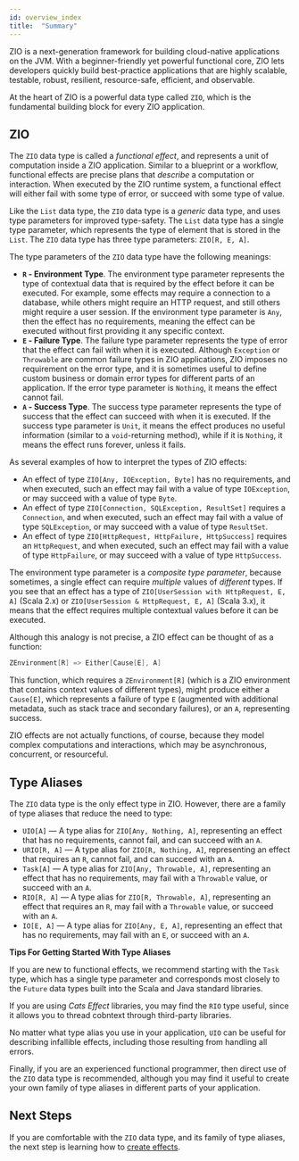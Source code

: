 ```yaml
---
id: overview_index
title:  "Summary"
---
```


ZIO is a next-generation framework for building cloud-native applications on the JVM. With a beginner-friendly yet powerful functional core, ZIO lets developers quickly build best-practice applications that are highly scalable, testable, robust, resilient, resource-safe, efficient, and observable.

At the heart of ZIO is a powerful data type called `ZIO`, which is the fundamental building block for every ZIO application.

## ZIO 

The `ZIO` data type is called a _functional effect_, and represents a unit of computation inside a ZIO application. Similar to a blueprint or a workflow, functional effects are precise plans that _describe_ a computation or interaction. When executed by the ZIO runtime system, a functional effect will either fail with some type of error, or succeed with some type of value.

Like the `List` data type, the `ZIO` data type is a _generic_ data type, and uses type parameters for improved type-safety. The `List` data type has a single type parameter, which represents the type of element that is stored in the `List`. The `ZIO` data type has three type parameters: `ZIO[R, E, A]`.

The type parameters of the `ZIO` data type have the following meanings:

 - **`R` - Environment Type**. The environment type parameter represents the type of contextual data that is required by the effect before it can be executed. For example, some effects may require a connection to a database, while others might require an HTTP request, and still others might require a user session. If the environment type parameter is `Any`, then the effect has no requirements, meaning the effect can be executed without first providing it any specific context.
 - **`E` - Failure Type**. The failure type parameter represents the type of error that the effect can fail with when it is executed. Although `Exception` or `Throwable` are common failure types in ZIO applications, ZIO imposes no requirement on the error type, and it is sometimes useful to define custom business or domain error types for different parts of an application. If the error type parameter is `Nothing`, it means the effect cannot fail.
 - **`A` - Success Type**. The success type parameter represents the type of success that the effect can succeed with when it is executed. If the success type parameter is `Unit`, it means the effect produces no useful information (similar to a `void`-returning method), while if it is `Nothing`, it means the effect runs forever, unless it fails.

 As several examples of how to interpret the types of ZIO effects:

  - An effect of type `ZIO[Any, IOException, Byte]` has no requirements, and when executed, such an effect may fail with a value of type `IOException`, or may succeed with a value of type `Byte`.
  - An effect of type `ZIO[Connection, SQLException, ResultSet]` requires a `Connection`, and when executed, such an effect may fail with a value of type `SQLException`, or may succeed with a value of type `ResultSet`.
  - An effect of type `ZIO[HttpRequest, HttpFailure, HttpSuccess]` requires an `HttpRequest`, and when executed, such an effect may fail with a value of type `HttpFailure`, or may succeed with a value of type `HttpSuccess`.

The environment type parameter is a _composite type parameter_, because sometimes, a single effect can require _multiple_ values of _different_ types. If you see that an effect has a type of `ZIO[UserSession with HttpRequest, E, A]` (Scala 2.x) or `ZIO[UserSession & HttpRequest, E, A]` (Scala 3.x), it means that the effect requires multiple contextual values before it can be executed.

Although this analogy is not precise, a ZIO effect can be thought of as a function:

```scala
ZEnvironment[R] => Either[Cause[E], A]
```

This function, which requires a `ZEnvironment[R]` (which is a ZIO environment that contains context values of different types), might produce either a `Cause[E]`, which represents a failure of type `E` (augmented with additional metadata, such as stack trace and secondary failures), or an `A`, representing success. 

ZIO effects are not actually functions, of course, because they model complex computations and interactions, which may be asynchronous, concurrent, or resourceful.

## Type Aliases

The `ZIO` data type is the only effect type in ZIO. However, there are a family of type aliases that reduce the need to type:

 - `UIO[A]` — A type alias for `ZIO[Any, Nothing, A]`, representing an effect that has no requirements, cannot fail, and can succeed with an `A`.
 - `URIO[R, A]` — A type alias for `ZIO[R, Nothing, A]`, representing an effect that requires an `R`, cannot fail, and can succeed with an `A`.
 - `Task[A]` — A type alias for `ZIO[Any, Throwable, A]`, representing an effect that has no requirements, may fail with a `Throwable` value, or succeed with an `A`.
 - `RIO[R, A]` — A type alias for `ZIO[R, Throwable, A]`, representing an effect that requires an `R`, may fail with a `Throwable` value, or succeed with an `A`.
 - `IO[E, A]` — A type alias for `ZIO[Any, E, A]`, representing an effect that has no requirements, may fail with an `E`, or succeed with an `A`.


**Tips For Getting Started With Type Aliases**

If you are new to functional effects, we recommend starting with the `Task` type, which has a single type parameter and corresponds most closely to the `Future` data types built into the Scala and Java standard libraries.

If you are using _Cats Effect_ libraries, you may find the `RIO` type useful, since it allows you to thread cobntext through third-party libraries.

No matter what type alias you use in your application, `UIO` can be useful for describing infallible effects, including those resulting from handling all errors.

Finally, if you are an experienced functional programmer, then direct use of the `ZIO` data type is recommended, although you may find it useful to create your own family of type aliases in different parts of your application.

## Next Steps

If you are comfortable with the `ZIO` data type, and its family of type aliases, the next step is learning how to [create effects](creating_effects.md).
